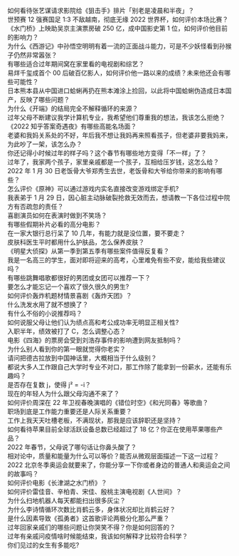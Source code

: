 如何看待张艺谋请求影院给《狙击手》排片「别老是凌晨和半夜」？  
世预赛 12 强赛国足 1:3 不敌越南，彻底无缘 2022 世界杯，如何评价本场比赛？  
《水门桥》上映助吴京主演票房破 250 亿，成中国影史第 1 位，如何评价他目前的影响力？  
为什么《西游记》中孙悟空明明有着一流的正面战斗能力，可是不少妖怪看到孙猴子仍然非常嚣张？  
有哪些适合过年期间窝在家里看的电视剧和综艺？  
易烊千玺成首个 00 后破百亿影人，如何评价他一路以来的成绩？未来他还会有哪些可能性？  
日本熊本县从中国进口蛤蜊再扔在熊本滩涂上捡回，以此将中国蛤蜊伪造成日本国产，反映了哪些问题？  
为什么《开端》的结局完全不解释循环的来源？  
过年父母不断建议我学计算机专业，我希望他们尊重我的想法，我该怎么拒绝？  
《2022 知乎答案奇遇夜》有哪些高能名场面？  
老婆和我妈关系处的不好，年后我不想让我妈再来照看孩子，但老婆非要我妈来，为此吵了一架，该怎么办？  
你还记得小时候过年的样子吗？这个春节有哪些地方变得「不一样」了？  
过年了，我家两个孩子，家里亲戚都是一个孩子，互相给压岁钱，这怎么给？  
2022 年 1 月 30 日老饭骨大爷郑秀生去世，老饭骨和大爷给你带来的影响有哪些？  
怎么评价《原神》可以通过游戏内实名直接改变游戏绑定手机?  
我表弟于 1 月 29 日，因心脏主动脉破裂抢救无效而去，想请教一下各位过程中院方有否疏忽的责任？  
喜剧演员如何在表演时做到不笑场？  
有哪些假期补片必看的高分电影？  
在一家大银行总行呆了 10 几年，有能力就是没位置，要不要走？  
皮肤科医生平时都用什么护肤品，怎么保养皮肤？  
《明星大侦探》从第一季到第五季有哪些案件值得反复看？  
我是一名高三的学生，面对即将迎来的高考，心里难免有些不安，能给我些建议吗？  
有哪些跳舞唱歌都很好的男团或女团可以推荐一下？  
要怎么才能忘记一个喜欢了很久很久的男生?  
如何评价轰炸机题材情景喜剧《轰炸天团》？  
什么洗发水用了就不想换了？  
有什么不俗的小说推荐吗？  
如何说服父母让他们认为绩点高和考公成功率无明显正相关性?  
入职半年，绩效被打了 C，怎么调整心态？  
电影《四海》的票房会受到刘浩存事件的影响遭到网友抵制吗？  
为什么别人看到你的第一眼就觉得你老实？  
请问把德古拉放到中国神话里，大概相当于什么级别？  
都说大多人工作跟自己大学时专业不对口，那工作除了能拿到一份薪水，还能有乐趣吗？  
是否存在复数 j，使得 j² = -i？  
现在的年轻人为什么跟父母沟通不来了？  
如何评价周深在 22 年卫视春晚演唱的《错位时空》《和光同春》等歌曲？  
职场到底是工作能力重要还是人际关系重要？  
工作上我天天吐槽老板，不满现状，那我是应该辞职还是坚持？  
如何看待苹果目前全球活跃设备总数已经超过了 18 亿？你正在使用苹果哪些产品？  
2022 年春节，父母说了哪句话让你鼻头酸了？  
相对论中，质量和能量为什么可以等价？能否从微观层面描述一下这一过程？  
2022 北京冬季奥运会就要来了，你能分享一下你或者身边的普通人和奥运会之间的故事吗？  
如何评价电影《长津湖之水门桥》？  
如何评价雷佳音、辛柏青、宋佳、殷桃主演电视剧《人世间》？  
为什么扫地机器人每天都能扫出很多灰尘？  
为什么李诗情循环次数比肖鹤云多，身体状况却比肖鹤云好？  
是什么因素导致《孤勇者》这首歌评论两极分化那么严重？  
过年回家亲戚们的哪些问题让你哭笑不得？你是如何回答的？  
过年有亲戚问疫情啥时候能结束，我该如何解释才比较符合科学？  
你们见过的女生有多能吃?  
